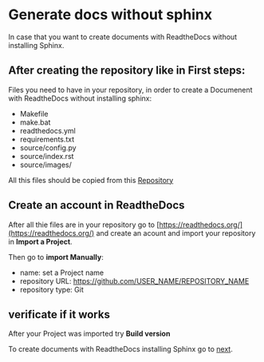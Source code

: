 
# Generate docs without sphinx

In case that you want to create documents with ReadtheDocs without installing Sphinx.

## After creating the repository like in First steps:

Files you need to have in your repository, in order to create a Documenent with ReadtheDocs without installing sphinx:

* Makefile
* make.bat
* readthedocs.yml
* requirements.txt
* source/config.py
* source/index.rst
* source/images/

All this files should be copied from this [Repository](https://github.com/nbayer2020/ReadtheDocs-files)

## Create an account in ReadtheDocs 

After all thie files are in your repository go to [https://readthedocs.org/](https://readthedocs.org/) and create an acount and import your repository in **Import  a Project**.

Then go to **import Manually**:

* name:            set a Project name                           
* repository URL:  https://github.com/USER_NAME/REPOSITORY_NAME 
* repository type: Git                                          

## verificate if it works
After your Project was imported try **Build version**

To create documents with ReadtheDocs installing Sphinx go to [next](https://simple-github-repo-and-readthedocs-set-up-guide.readthedocs.io/en/latest/docs_with_sphinx_and_rtd.html).
